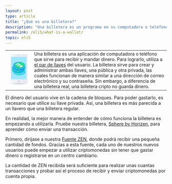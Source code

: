 ```yaml
---
layout: post
type: article
title: "¿Qué es una billetera?"
description: "Una billetera es un programa en su computadora o teléfono, que le permite recibir y enviar dinero digital."
permalink: /eli5/what-is-a-wallet/
topic: eli5
---
```


<table class="table lead">
    <tr>
        <td class="icon"><img src="/assets/post_files/eli5/what-is-a-wallet/Wallet-2.jpg" alt="Wallet"></td>
        <td>
            Una billetera es una aplicación de computadora o teléfono que sirve para recibir y mandar dinero. Para lograrlo, utiliza a <a href="{{ site.baseurl }}{% post_url /eli5/2000-01-10-what-is-public-key-cryptography %}">el par de llaves</a> del usuario. La billetera sirve para crear y administrar ambas llaves, una pública y otra privada, las cuales funcionan de manera similar a una dirección de correo electrónico y su contraseña. Sin embargo, a diferencia de una billetera real, una billetera cripto no guarda dinero.
        </td>
    </tr>
</table> 


El dinero del usuario vive en la cadena de bloques. Para poder gastarlo, es necesario que utilice su llave privada. Así, una billetera es más parecida a un llavero que una billetera regular.

En realidad, la mejor manera de entender de cómo funciona la billetera es empezando a utilizarla. Pruebe nuestra billetera, [Sphere by Horizen](https://www.horizen.global/es/wallets/), para aprender cómo enviar una transacción. 

Primero, diríjase a nuestra [Fuente ZEN](https://getzen.cash/), donde podrá recibir una pequeña cantidad de fondos. Gracias a esta fuente, cada uno de nuestros nuevos usuarios puede empezar a utilizar criptomonedas sin tener que gastar dinero o registrarse en un centro cambiario. 

La cantidad de ZEN recibida será suficiente para realizar unas cuantas transacciones y probar así el proceso de recibir y enviar criptomonedas por cuenta propia.